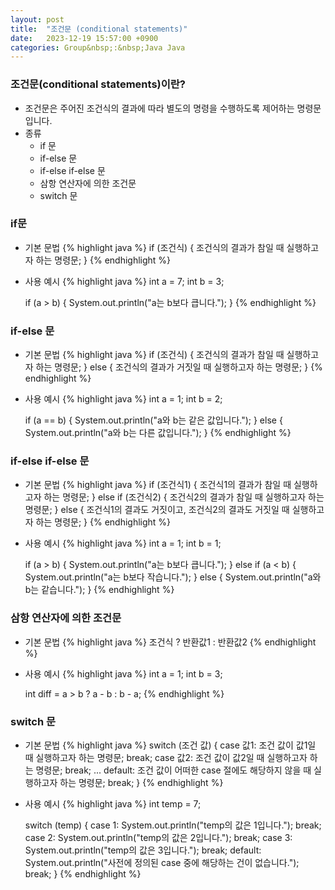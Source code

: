 ```yaml
---
layout: post
title:  "조건문 (conditional statements)"
date:   2023-12-19 15:57:00 +0900
categories: Group&nbsp;:&nbsp;Java Java
---
```


### 조건문(conditional statements)이란?

- 조건문은 주어진 조건식의 결과에 따라 별도의 명령을 수행하도록 제어하는 명령문입니다.
- 종류
    - if 문
    - if-else 문
    - if-else if-else 문
    - 삼항 연산자에 의한 조건문
    - switch 문

### if문

- 기본 문법
    {% highlight java %}
    if (조건식) {
        조건식의 결과가 참일 때 실행하고자 하는 명령문;
    }
    {% endhighlight %}
- 사용 예시
    {% highlight java %}
    int a = 7;
    int b = 3;

    if (a > b) {
        System.out.println("a는 b보다 큽니다.");
    }
    {% endhighlight %}

### if-else 문

- 기본 문법
    {% highlight java %}
    if (조건식) {
        조건식의 결과가 참일 때 실행하고자 하는 명령문;
    } else {
        조건식의 결과가 거짓일 때 실행하고자 하는 명령문;
    }
    {% endhighlight %}
- 사용 예시
    {% highlight java %}
    int a = 1;
    int b = 2;

    if (a == b) {
        System.out.println("a와 b는 같은 값입니다.");
    } else {
        System.out.println("a와 b는 다른 값입니다.");
    }
    {% endhighlight %}

### if-else if-else 문

- 기본 문법
    {% highlight java %}
    if (조건식1) {
        조건식1의 결과가 참일 때 실행하고자 하는 명령문;
    } else if (조건식2) {
        조건식2의 결과가 참일 때 실행하고자 하는 명령문;
    } else {
        조건식1의 결과도 거짓이고, 조건식2의 결과도 거짓일 때 실행하고자 하는 명령문;
    }
    {% endhighlight %}
- 사용 예시
    {% highlight java %}
    int a = 1;
    int b = 1;

    if (a > b) {
        System.out.println("a는 b보다 큽니다.");
    } else if (a < b) {
        System.out.println("a는 b보다 작습니다.");
    } else {
        System.out.println("a와 b는 같습니다.");
    }
    {% endhighlight %}

### 삼항 연산자에 의한 조건문

- 기본 문법
    {% highlight java %}
    조건식 ? 반환값1 : 반환값2
    {% endhighlight %}
- 사용 예시
    {% highlight java %}
    int a = 1;
    int b = 3;

    int diff = a > b ? a - b : b - a;
    {% endhighlight %}

### switch 문

- 기본 문법
    {% highlight java %}
    switch (조건 값) {
        case 값1:
            조건 값이 값1일 때 실행하고자 하는 명령문;
            break;
        case 값2:
            조건 값이 값2일 때 실행하고자 하는 명령문;
            break;
        ...
        default:
            조건 값이 어떠한 case 절에도 해당하지 않을 때 실행하고자 하는 명령문;
            break;
    }
    {% endhighlight %}
- 사용 예시
    {% highlight java %}
    int temp = 7;

    switch (temp) {
        case 1:
            System.out.println("temp의 값은 1입니다.");
            break;
        case 2:
            System.out.println("temp의 값은 2입니다.");
            break;
        case 3:
            System.out.println("temp의 값은 3입니다.");
            break;
        default:
            System.out.println("사전에 정의된 case 중에 해당하는 건이 없습니다.");
            break;
    }
    {% endhighlight %}